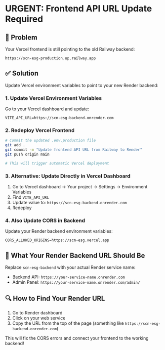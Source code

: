 # URGENT: Frontend API URL Update Required

## 🚨 Problem
Your Vercel frontend is still pointing to the old Railway backend:
```
https://scn-esg-production.up.railway.app
```

## ✅ Solution
Update Vercel environment variables to point to your new Render backend:

### 1. Update Vercel Environment Variables

Go to your Vercel dashboard and update:

```
VITE_API_URL=https://scn-esg-backend.onrender.com
```

### 2. Redeploy Vercel Frontend

```bash
# Commit the updated .env.production file
git add .
git commit -m "Update frontend API URL from Railway to Render"
git push origin main

# This will trigger automatic Vercel deployment
```

### 3. Alternative: Update Directly in Vercel Dashboard

1. Go to Vercel dashboard → Your project → Settings → Environment Variables
2. Find `VITE_API_URL`
3. Update value to: `https://scn-esg-backend.onrender.com`
4. Redeploy

### 4. Also Update CORS in Backend

Update your Render backend environment variables:
```
CORS_ALLOWED_ORIGINS=https://scn-esg.vercel.app
```

## 🎯 What Your Render Backend URL Should Be

Replace `scn-esg-backend` with your actual Render service name:
- Backend API: `https://your-service-name.onrender.com`
- Admin Panel: `https://your-service-name.onrender.com/admin/`

## 🔍 How to Find Your Render URL

1. Go to Render dashboard
2. Click on your web service
3. Copy the URL from the top of the page (something like `https://scn-esg-backend.onrender.com`)

This will fix the CORS errors and connect your frontend to the working backend!
